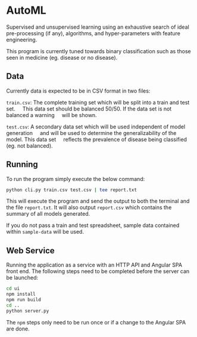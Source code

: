 # AutoML

Supervised and unsupervised learning using an exhaustive search of ideal
pre-processing (if any), algorithms, and hyper-parameters with feature engineering.

This program is currently tuned towards binary classification such as those seen
in medicine (eg. disease or no disease).

## Data

Currently data is expected to be in CSV format in two files:

`train.csv`: The complete training set which will be split into a train and test set.
&nbsp;&nbsp;&nbsp;&nbsp;This data set should be balanced 50/50. If the data set is not balanced a warning
&nbsp;&nbsp;&nbsp;&nbsp;will be shown.

`test.csv`: A secondary data set which will be used independent of model generation
&nbsp;&nbsp;&nbsp;&nbsp;and will be used to determine the generalizability of the model. This data set
&nbsp;&nbsp;&nbsp;&nbsp;reflects the prevalence of disease being classified (eg. not balanced).

## Running

To run the program simply execute the below command:

```sh
python cli.py train.csv test.csv | tee report.txt
```

This will execute the program and send the output to both the terminal and
the file `report.txt`. It will also output `report.csv` which contains the summary
of all models generated.

If you do not pass a train and test spreadsheet, sample data contained within
`sample-data` will be used.

## Web Service

Running the application as a service with an HTTP API and Angular SPA front end.
The following steps need to be completed before the server can be launched:

```sh
cd ui
npm install
npm run build
cd ..
python server.py
```

The `npm` steps only need to be run once or if a change to the Angular SPA are
done.
